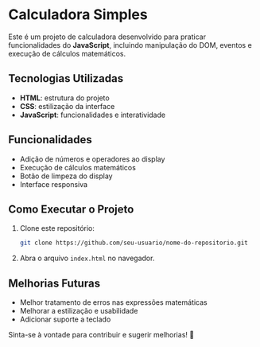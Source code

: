 # Calculadora Simples

Este é um projeto de calculadora desenvolvido para praticar funcionalidades do **JavaScript**, incluindo manipulação do DOM, eventos e execução de cálculos matemáticos.

## Tecnologias Utilizadas

- **HTML**: estrutura do projeto
- **CSS**: estilização da interface
- **JavaScript**: funcionalidades e interatividade

## Funcionalidades

- Adição de números e operadores ao display
- Execução de cálculos matemáticos
- Botão de limpeza do display
- Interface responsiva

## Como Executar o Projeto

1. Clone este repositório:
   ```sh
   git clone https://github.com/seu-usuario/nome-do-repositorio.git
   ```
2. Abra o arquivo `index.html` no navegador.

## Melhorias Futuras

- Melhor tratamento de erros nas expressões matemáticas
- Melhorar a estilização e usabilidade
- Adicionar suporte a teclado

Sinta-se à vontade para contribuir e sugerir melhorias! 🚀

